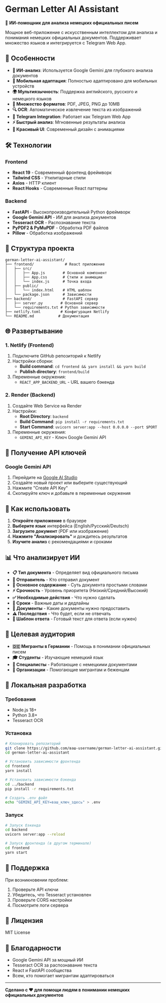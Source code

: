 # German Letter AI Assistant

🤖 **ИИ-помощник для анализа немецких официальных писем**

Мощное веб-приложение с искусственным интеллектом для анализа и понимания немецких официальных документов. Поддерживает множество языков и интегрируется с Telegram Web App.

## 🚀 Особенности

- **🤖 ИИ-анализ**: Используется Google Gemini для глубокого анализа документов
- **📱 Мобильная адаптация**: Полностью адаптировано для мобильных устройств
- **🌍 Мультиязычность**: Поддержка английского, русского и немецкого языков
- **📄 Множество форматов**: PDF, JPEG, PNG до 10MB
- **🔍 OCR**: Автоматическое извлечение текста из изображений
- **📱 Telegram Integration**: Работает как Telegram Web App
- **⚡ Быстрый анализ**: Мгновенные результаты анализа
- **🎨 Красивый UI**: Современный дизайн с анимациями

## 🛠️ Технологии

### Frontend
- **React 19** - Современный фронтенд фреймворк
- **Tailwind CSS** - Утилитарные стили
- **Axios** - HTTP клиент
- **React Hooks** - Современные React паттерны

### Backend
- **FastAPI** - Высокопроизводительный Python фреймворк
- **Google Gemini API** - ИИ для анализа документов
- **Tesseract OCR** - Распознавание текста
- **PyPDF2 & PyMuPDF** - Обработка PDF файлов
- **Pillow** - Обработка изображений

## 📁 Структура проекта

```
german-letter-ai-assistant/
├── frontend/              # React приложение
│   ├── src/
│   │   ├── App.js        # Основной компонент
│   │   ├── App.css       # Стили и анимации
│   │   └── index.js      # Точка входа
│   ├── public/
│   │   └── index.html    # HTML шаблон
│   └── package.json      # Зависимости
├── backend/              # FastAPI сервер
│   ├── server.py        # Основной сервер
│   └── requirements.txt # Python зависимости
├── netlify.toml         # Конфигурация Netlify
└── README.md           # Документация
```

## 🌐 Развертывание

### 1. Netlify (Frontend)
1. Подключите GitHub репозиторий к Netlify
2. Настройки сборки:
   - **Build command**: `cd frontend && yarn install && yarn build`
   - **Publish directory**: `frontend/build`
3. Переменные окружения:
   - `REACT_APP_BACKEND_URL` - URL вашего бэкенда

### 2. Render (Backend)
1. Создайте Web Service на Render
2. Настройки:
   - **Root Directory**: `backend`
   - **Build Command**: `pip install -r requirements.txt`
   - **Start Command**: `uvicorn server:app --host 0.0.0.0 --port $PORT`
3. Переменные окружения:
   - `GEMINI_API_KEY` - Ключ Google Gemini API

## 🔑 Получение API ключей

### Google Gemini API
1. Перейдите на [Google AI Studio](https://makersuite.google.com/app/apikey)
2. Создайте новый проект или выберите существующий
3. Нажмите "Create API Key"
4. Скопируйте ключ и добавьте в переменные окружения

## 📝 Как использовать

1. **Откройте приложение** в браузере
2. **Выберите язык** интерфейса (English/Русский/Deutsch)
3. **Загрузите документ** (PDF или изображение)
4. **Нажмите "Анализировать"** и дождитесь результатов
5. **Изучите анализ** с рекомендациями и сроками

## 📊 Что анализирует ИИ

- **📋 Тип документа** - Определяет вид официального письма
- **🏢 Отправитель** - Кто отправил документ
- **📝 Основное содержание** - Суть документа простыми словами
- **⚡ Срочность** - Уровень приоритета (Низкий/Средний/Высокий)
- **✅ Необходимые действия** - Что нужно сделать
- **📅 Сроки** - Важные даты и дедлайны
- **📎 Документы** - Какие документы нужно предоставить
- **⚠️ Последствия** - Что будет, если не отвечать
- **📄 Шаблон ответа** - Готовый текст для ответа (если нужен)

## 🎯 Целевая аудитория

- **🇩🇪 Мигранты в Германии** - Помощь в понимании официальных писем
- **🎓 Студенты** - Изучающие немецкий язык
- **💼 Специалисты** - Работающие с немецкими документами
- **🏢 Организации** - Помогающие мигрантам и беженцам

## 🚀 Локальная разработка

### Требования
- Node.js 18+
- Python 3.8+
- Tesseract OCR

### Установка
```bash
# Клонировать репозиторий
git clone https://github.com/ваш-username/german-letter-ai-assistant.git
cd german-letter-ai-assistant

# Установить зависимости фронтенда
cd frontend
yarn install

# Установить зависимости бэкенда
cd ../backend
pip install -r requirements.txt

# Создать .env файл
echo "GEMINI_API_KEY=ваш_ключ_здесь" > .env
```

### Запуск
```bash
# Запуск бэкенда
cd backend
uvicorn server:app --reload

# Запуск фронтенда (в другом терминале)
cd frontend
yarn start
```

## 🤝 Поддержка

При возникновении проблем:
1. Проверьте API ключи
2. Убедитесь, что Tesseract установлен
3. Проверьте CORS настройки
4. Посмотрите логи сервера

## 📄 Лицензия

MIT License

## 🙏 Благодарности

- Google Gemini API за мощный ИИ
- Tesseract OCR за распознавание текста
- React и FastAPI сообщества
- Всем, кто помогает мигрантам адаптироваться

---

**Сделано с ❤️ для помощи людям в понимании немецких официальных документов**